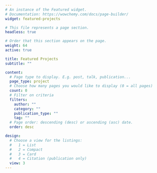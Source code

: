```yaml
---
# An instance of the Featured widget.
# Documentation: https://wowchemy.com/docs/page-builder/
widget: featured-projects

# This file represents a page section.
headless: true

# Order that this section appears on the page.
weight: 64
active: true

title: Featured Projects
subtitle: ""

content:
  # Page type to display. E.g. post, talk, publication...
  page_type: project
  # Choose how many pages you would like to display (0 = all pages)
  count: 0
  # Filter on criteria
  filters:
    author: ""
    category: ""
    publication_type: ""
    tag: ""
  # Page order: descending (desc) or ascending (asc) date.
  order: desc

design:
  # Choose a view for the listings:
  #   1 = List
  #   2 = Compact
  #   3 = Card
  #   4 = Citation (publication only)
  view: 3
---
```

